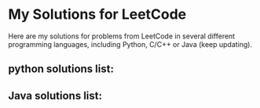 # My Solutions for LeetCode
Here are my solutions for problems from LeetCode in several different programming languages, including Python, C/C++ or Java (keep updating). 
## python solutions list:

## Java solutions list:
